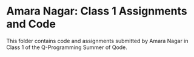 # Amara Nagar: Class 1 Assignments and Code
This folder contains code and assignments submitted by Amara Nagar in Class 1 of the Q-Programming Summer of Qode.